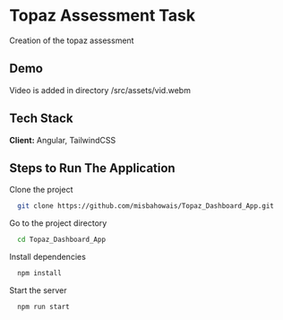 <!-- # App

This project was generated with [Angular CLI](https://github.com/angular/angular-cli) version 17.3.8.

## Development server

Run `ng serve` for a dev server. Navigate to `http://localhost:4200/`. The application will automatically reload if you change any of the source files.

## Code scaffolding

Run `ng generate component component-name` to generate a new component. You can also use `ng generate directive|pipe|service|class|guard|interface|enum|module`.

## Build

Run `ng build` to build the project. The build artifacts will be stored in the `dist/` directory.

## Running unit tests

Run `ng test` to execute the unit tests via [Karma](https://karma-runner.github.io).

## Running end-to-end tests

Run `ng e2e` to execute the end-to-end tests via a platform of your choice. To use this command, you need to first add a package that implements end-to-end testing capabilities.

## Further help

To get more help on the Angular CLI use `ng help` or go check out the [Angular CLI Overview and Command Reference](https://angular.io/cli) page. -->

# Topaz Assessment Task

Creation of the topaz assessment


## Demo

Video is added in directory 
/src/assets/vid.webm
## Tech Stack

**Client:** Angular, TailwindCSS


## Steps to Run The Application

Clone the project

```bash
  git clone https://github.com/misbahowais/Topaz_Dashboard_App.git
```

Go to the project directory

```bash
  cd Topaz_Dashboard_App
```

Install dependencies

```bash
  npm install
```

Start the server

```bash
  npm run start
```

